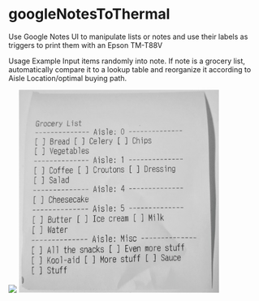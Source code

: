 # googleNotesToThermal
Use Google Notes UI to manipulate lists or notes and use their labels as triggers to print them with an Epson TM-T88V

Usage Example
Input items randomly into note. If note is a grocery list, automatically compare it to a lookup table and reorganize it according to Aisle Location/optimal buying path.

<img src="https://github.com/ijjy303/googleNotesToThermal/blob/05b5e4a04046a0ddb00a1cbb3ef4b2e156e23677/final.gif" width="604"> <img src="https://github.com/ijjy303/googleNotesToThermal/blob/d57bb5f5bc4611e8207c003b9be03ea818287f6a/optimal-route.jpg" width="395">
